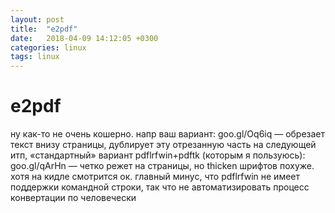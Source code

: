 ```yaml
---
layout: post
title:  "e2pdf"
date:   2018-04-09 14:12:05 +0300
categories: linux
tags: linux
---
```


# e2pdf
ну как-то не очень кошерно.
напр ваш вариант: goo.gl/Oq6iq — обрезает текст внизу страницы, дублирует эту отрезанную часть на следующей итп,
«стандартный» вариант pdflrfwin+pdftk (которым я пользуюсь): goo.gl/qArHn — четко режет на страницы, но thicken шрифтов похуже. хотя на кидле смотрится ок. главный минус, что pdflrfwin не имеет поддержки командной строки, так что не автоматизировать процесс конвертации по человечески 

